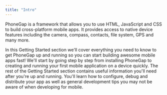 ```yaml
---
title: "Intro"
---
```

PhoneGap is a framework that allows you to use HTML, JavaScript and CSS to build cross-platform mobile apps. It provides access to native device features
including the camera, compass, contacts, file system, GPS and many more.

In this Getting Started section we'll cover everything you need to know to get PhoneGap up and running so you can start building awesome mobile apps fast!
We'll start by going step by step from installing PhoneGap to creating and running your first mobile application on a device quickly. The rest of the Getting
Started section contains useful information you'll need after you're up and running. You'll learn how to configure, debug and distribute your app as well as general development tips you may not be aware of when
developing for mobile.



